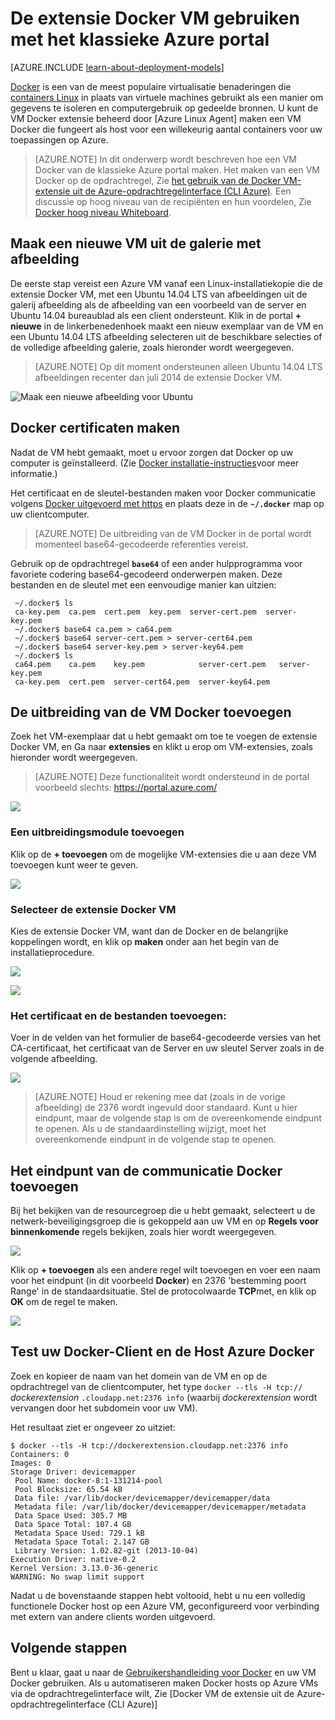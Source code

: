 <properties
    pageTitle="Met behulp van Docker VM uitbreiding voor Linux | Microsoft Azure"
    description="Beschrijving van Docker en de extensies Azure virtuele Machines en het maken van Azure Virtual Machines die zijn docker hosts met behulp van de CLI Azure in klassieke implementatiemodel."
    services="virtual-machines-linux"
    documentationCenter=""
    authors="squillace"
    manager="timlt"
    editor="tysonn"
    tags="azure-service-management"/>

<tags
    ms.service="virtual-machines-linux"
    ms.devlang="multiple"
    ms.topic="article"
    ms.tgt_pltfrm="vm-linux"
    ms.workload="infrastructure-services"
    ms.date="05/27/2016"
    ms.author="rasquill"/>


# <a name="using-the-docker-vm-extension-with-the-azure-classic-portal"></a>De extensie Docker VM gebruiken met het klassieke Azure portal

[AZURE.INCLUDE [learn-about-deployment-models](../../includes/learn-about-deployment-models-classic-include.md)]


[Docker](https://www.docker.com/) is een van de meest populaire virtualisatie benaderingen die [containers Linux](http://en.wikipedia.org/wiki/LXC) in plaats van virtuele machines gebruikt als een manier om gegevens te isoleren en computergebruik op gedeelde bronnen. U kunt de VM Docker extensie beheerd door [Azure Linux Agent] maken een VM Docker die fungeert als host voor een willekeurig aantal containers voor uw toepassingen op Azure.

> [AZURE.NOTE] In dit onderwerp wordt beschreven hoe een VM Docker van de klassieke Azure portal maken. Het maken van een VM Docker op de opdrachtregel, Zie [het gebruik van de Docker VM-extensie uit de Azure-opdrachtregelinterface (CLI Azure)]. Een discussie op hoog niveau van de recipiënten en hun voordelen, Zie [Docker hoog niveau Whiteboard](http://channel9.msdn.com/Blogs/Regular-IT-Guy/Docker-High-Level-Whiteboard).

## <a name="create-a-new-vm-from-the-image-gallery"></a>Maak een nieuwe VM uit de galerie met afbeelding
De eerste stap vereist een Azure VM vanaf een Linux-installatiekopie die de extensie Docker VM, met een Ubuntu 14.04 LTS van afbeeldingen uit de galerij afbeelding als de afbeelding van een voorbeeld van de server en Ubuntu 14.04 bureaublad als een client ondersteunt. Klik in de portal **+ nieuwe** in de linkerbenedenhoek maakt een nieuw exemplaar van de VM en een Ubuntu 14.04 LTS afbeelding selecteren uit de beschikbare selecties of de volledige afbeelding galerie, zoals hieronder wordt weergegeven.

> [AZURE.NOTE] Op dit moment ondersteunen alleen Ubuntu 14.04 LTS afbeeldingen recenter dan juli 2014 de extensie Docker VM.

![Maak een nieuwe afbeelding voor Ubuntu](./media/virtual-machines-linux-classic-portal-use-docker/ChooseUbuntu.png)

## <a name="create-docker-certificates"></a>Docker certificaten maken

Nadat de VM hebt gemaakt, moet u ervoor zorgen dat Docker op uw computer is geïnstalleerd. (Zie [Docker installatie-instructies](https://docs.docker.com/installation/#installation)voor meer informatie.)

Het certificaat en de sleutel-bestanden maken voor Docker communicatie volgens [Docker uitgevoerd met https] en plaats deze in de **`~/.docker`** map op uw clientcomputer.

> [AZURE.NOTE] De uitbreiding van de VM Docker in de portal wordt momenteel base64-gecodeerde referenties vereist.

Gebruik op de opdrachtregel **`base64`** of een ander hulpprogramma voor favoriete codering base64-gecodeerd onderwerpen maken. Deze bestanden en de sleutel met een eenvoudige manier kan uitzien:

```
 ~/.docker$ ls
 ca-key.pem  ca.pem  cert.pem  key.pem  server-cert.pem  server-key.pem
 ~/.docker$ base64 ca.pem > ca64.pem
 ~/.docker$ base64 server-cert.pem > server-cert64.pem
 ~/.docker$ base64 server-key.pem > server-key64.pem
 ~/.docker$ ls
 ca64.pem    ca.pem    key.pem            server-cert.pem   server-key.pem
 ca-key.pem  cert.pem  server-cert64.pem  server-key64.pem
```

## <a name="add-the-docker-vm-extension"></a>De uitbreiding van de VM Docker toevoegen
Zoek het VM-exemplaar dat u hebt gemaakt om toe te voegen de extensie Docker VM, en Ga naar **extensies** en klikt u erop om VM-extensies, zoals hieronder wordt weergegeven.
> [AZURE.NOTE] Deze functionaliteit wordt ondersteund in de portal voorbeeld slechts: https://portal.azure.com/

![](./media/virtual-machines-linux-classic-portal-use-docker/ClickExtensions.png)
### <a name="add-an-extension"></a>Een uitbreidingsmodule toevoegen
Klik op de **+ toevoegen** om de mogelijke VM-extensies die u aan deze VM toevoegen kunt weer te geven.

![](./media/virtual-machines-linux-classic-portal-use-docker/ClickAdd.png)
### <a name="select-the-docker-vm-extension"></a>Selecteer de extensie Docker VM
Kies de extensie Docker VM, want dan de Docker en de belangrijke koppelingen wordt, en klik op **maken** onder aan het begin van de installatieprocedure.

![](./media/virtual-machines-linux-classic-portal-use-docker/ChooseDockerExtension.png)

![](./media/virtual-machines-linux-classic-portal-use-docker/CreateButtonFocus.png)
### <a name="add-your-certificate-and-key-files"></a>Het certificaat en de bestanden toevoegen:

Voer in de velden van het formulier de base64-gecodeerde versies van het CA-certificaat, het certificaat van de Server en uw sleutel Server zoals in de volgende afbeelding.

![](./media/virtual-machines-linux-classic-portal-use-docker/AddExtensionFormFilled.png)

> [AZURE.NOTE] Houd er rekening mee dat (zoals in de vorige afbeelding) de 2376 wordt ingevuld door standaard. Kunt u hier eindpunt, maar de volgende stap is om de overeenkomende eindpunt te openen. Als u de standaardinstelling wijzigt, moet het overeenkomende eindpunt in de volgende stap te openen.

## <a name="add-the-docker-communication-endpoint"></a>Het eindpunt van de communicatie Docker toevoegen
Bij het bekijken van de resourcegroep die u hebt gemaakt, selecteert u de netwerk-beveiligingsgroep die is gekoppeld aan uw VM en op **Regels voor binnenkomende** regels bekijken, zoals hier wordt weergegeven.

![](./media/virtual-machines-linux-classic-portal-use-docker/AddingEndpoint.png)

Klik op **+ toevoegen** als een andere regel wilt toevoegen en voer een naam voor het eindpunt (in dit voorbeeld **Docker**) en 2376 'bestemming poort Range' in de standaardsituatie. Stel de protocolwaarde **TCP**met, en klik op **OK** om de regel te maken.

![](./media/virtual-machines-linux-classic-portal-use-docker/AddEndpointFormFilledOut.png)


## <a name="test-your-docker-client-and-azure-docker-host"></a>Test uw Docker-Client en de Host Azure Docker
Zoek en kopieer de naam van het domein van de VM en op de opdrachtregel van de clientcomputer, het type `docker --tls -H tcp://` *dockerextension* `.cloudapp.net:2376 info` (waarbij *dockerextension* wordt vervangen door het subdomein voor uw VM).

Het resultaat ziet er ongeveer zo uitziet:

```
$ docker --tls -H tcp://dockerextension.cloudapp.net:2376 info
Containers: 0
Images: 0
Storage Driver: devicemapper
 Pool Name: docker-8:1-131214-pool
 Pool Blocksize: 65.54 kB
 Data file: /var/lib/docker/devicemapper/devicemapper/data
 Metadata file: /var/lib/docker/devicemapper/devicemapper/metadata
 Data Space Used: 305.7 MB
 Data Space Total: 107.4 GB
 Metadata Space Used: 729.1 kB
 Metadata Space Total: 2.147 GB
 Library Version: 1.02.82-git (2013-10-04)
Execution Driver: native-0.2
Kernel Version: 3.13.0-36-generic
WARNING: No swap limit support
```

Nadat u de bovenstaande stappen hebt voltooid, hebt u nu een volledig functionele Docker host op een Azure VM, geconfigureerd voor verbinding met extern van andere clients worden uitgevoerd.

<!--Every topic should have next steps and links to the next logical set of content to keep the customer engaged-->
## <a name="next-steps"></a>Volgende stappen

Bent u klaar, gaat u naar de [Gebruikershandleiding voor Docker] en uw VM Docker gebruiken. Als u automatiseren maken Docker hosts op Azure VMs via de opdrachtregelinterface wilt, Zie [Docker VM de extensie uit de Azure-opdrachtregelinterface (CLI Azure)]

<!--Anchors-->
[Create a new VM from the Image Gallery]: #createvm
[Create Docker Certificates]: #dockercerts
[Add the Docker VM Extension]: #adddockerextension
[Test Docker Client and Azure Docker Host]: #testclientandserver
[Next steps]: #next-steps

<!--Image references-->
[StartingPoint]: ./media/StartingPoint.png
[StartingPoint]: ./media/StartingPoint.png
[StartingPoint]: ./media/StartingPoint.png
[StartingPoint]: ./media/StartingPoint.png
[StartingPoint]: ./media/StartingPoint.png
[StartingPoint]: ./media/StartingPoint.png
[StartingPoint]: ./media/StartingPoint.png
[StartingPoint]: ./media/StartingPoint.png
[6]: ./media/markdown-template-for-new-articles/pretty49.png
[7]: ./media/markdown-template-for-new-articles/channel-9.png


<!--Link references-->
[Het gebruik van de Docker VM-extensie uit de Azure-opdrachtregelinterface (CLI Azure)]: http://azure.microsoft.com/documentation/articles/virtual-machines-docker-with-xplat-cli/
[Azure Linux-Agent]: virtual-machines-linux-agent-user-guide.md
[Link 3 to another azure.microsoft.com documentation topic]: ../storage-whatis-account.md

[Docker uitgevoerd met https]: http://docs.docker.com/articles/https/
[Gebruikershandleiding voor docker]: https://docs.docker.com/userguide/
